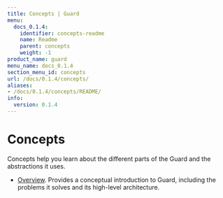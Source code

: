```yaml
---
title: Concepts | Guard
menu:
  docs_0.1.4:
    identifier: concepts-readme
    name: Readme
    parent: concepts
    weight: -1
product_name: guard
menu_name: docs_0.1.4
section_menu_id: concepts
url: /docs/0.1.4/concepts/
aliases:
- /docs/0.1.4/concepts/README/
info:
  version: 0.1.4
---
```


# Concepts

Concepts help you learn about the different parts of the Guard and the abstractions it uses.

- [Overview](/docs/0.1.4/concepts/overview). Provides a conceptual introduction to Guard, including the problems it solves and its high-level architecture.
